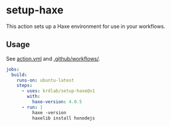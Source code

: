 # setup-haxe

This action sets up a Haxe environment for use in your workflows.

## Usage

See [action.yml](action.yml) and [.github/workflows/](.github/workflows/).

```yaml
jobs:
  build:
    runs-on: ubuntu-latest
    steps:
      - uses: krdlab/setup-haxe@v1
        with:
          haxe-version: 4.0.5
      - run: |
          haxe -version
          haxelib install hxnodejs
```

